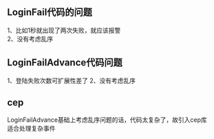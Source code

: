 ## LoginFail代码的问题

1、比如1秒就出现了两次失败，就应该报警  
2、没有考虑乱序  

## LoginFailAdvance代码问题  

1、登陆失败次数可扩展性差了
2、没有考虑乱序    

## cep

LoginFailAdvance基础上考虑乱序问题的话，代码太复杂了，故引入cep库  
适合处理复杂事件